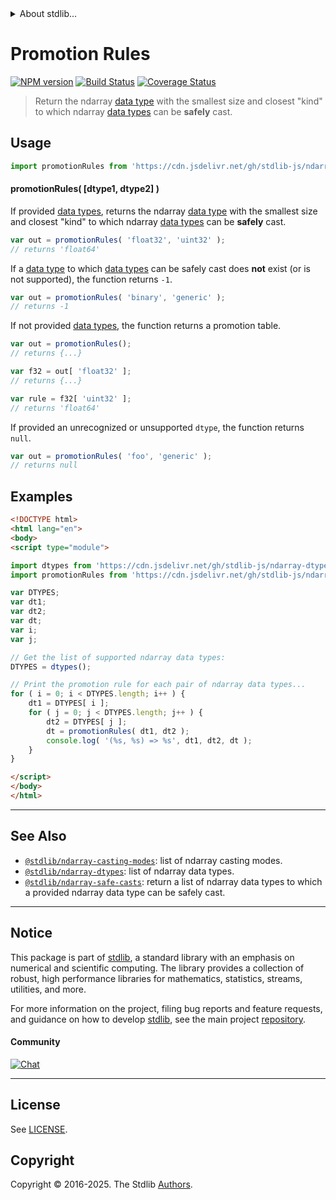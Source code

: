 <!--

@license Apache-2.0

Copyright (c) 2018 The Stdlib Authors.

Licensed under the Apache License, Version 2.0 (the "License");
you may not use this file except in compliance with the License.
You may obtain a copy of the License at

   http://www.apache.org/licenses/LICENSE-2.0

Unless required by applicable law or agreed to in writing, software
distributed under the License is distributed on an "AS IS" BASIS,
WITHOUT WARRANTIES OR CONDITIONS OF ANY KIND, either express or implied.
See the License for the specific language governing permissions and
limitations under the License.

-->


<details>
  <summary>
    About stdlib...
  </summary>
  <p>We believe in a future in which the web is a preferred environment for numerical computation. To help realize this future, we've built stdlib. stdlib is a standard library, with an emphasis on numerical and scientific computation, written in JavaScript (and C) for execution in browsers and in Node.js.</p>
  <p>The library is fully decomposable, being architected in such a way that you can swap out and mix and match APIs and functionality to cater to your exact preferences and use cases.</p>
  <p>When you use stdlib, you can be absolutely certain that you are using the most thorough, rigorous, well-written, studied, documented, tested, measured, and high-quality code out there.</p>
  <p>To join us in bringing numerical computing to the web, get started by checking us out on <a href="https://github.com/stdlib-js/stdlib">GitHub</a>, and please consider <a href="https://opencollective.com/stdlib">financially supporting stdlib</a>. We greatly appreciate your continued support!</p>
</details>

# Promotion Rules

[![NPM version][npm-image]][npm-url] [![Build Status][test-image]][test-url] [![Coverage Status][coverage-image]][coverage-url] <!-- [![dependencies][dependencies-image]][dependencies-url] -->

> Return the ndarray [data type][@stdlib/ndarray/dtypes] with the smallest size and closest "kind" to which ndarray [data types][@stdlib/ndarray/dtypes] can be **safely** cast.

<!-- Section to include introductory text. Make sure to keep an empty line after the intro `section` element and another before the `/section` close. -->

<section class="intro">

</section>

<!-- /.intro -->

<!-- Package usage documentation. -->



<section class="usage">

## Usage

```javascript
import promotionRules from 'https://cdn.jsdelivr.net/gh/stdlib-js/ndarray-promotion-rules@esm/index.mjs';
```

#### promotionRules( \[dtype1, dtype2] )

If provided [data types][@stdlib/ndarray/dtypes], returns the ndarray [data type][@stdlib/ndarray/dtypes] with the smallest size and closest "kind" to which ndarray [data types][@stdlib/ndarray/dtypes] can be **safely** cast.

```javascript
var out = promotionRules( 'float32', 'uint32' );
// returns 'float64'
```

If a [data type][@stdlib/ndarray/dtypes] to which [data types][@stdlib/ndarray/dtypes] can be safely cast does **not** exist (or is not supported), the function returns `-1`.

```javascript
var out = promotionRules( 'binary', 'generic' );
// returns -1
```

If not provided [data types][@stdlib/ndarray/dtypes], the function returns a promotion table.

```javascript
var out = promotionRules();
// returns {...}

var f32 = out[ 'float32' ];
// returns {...}

var rule = f32[ 'uint32' ];
// returns 'float64'
```

If provided an unrecognized or unsupported `dtype`, the function returns `null`.

```javascript
var out = promotionRules( 'foo', 'generic' );
// returns null
```

</section>

<!-- /.usage -->

<!-- Package usage notes. Make sure to keep an empty line after the `section` element and another before the `/section` close. -->

<section class="notes">

</section>

<!-- /.notes -->

<!-- Package usage examples. -->

<section class="examples">

## Examples

<!-- eslint no-undef: "error" -->

```html
<!DOCTYPE html>
<html lang="en">
<body>
<script type="module">

import dtypes from 'https://cdn.jsdelivr.net/gh/stdlib-js/ndarray-dtypes@esm/index.mjs';
import promotionRules from 'https://cdn.jsdelivr.net/gh/stdlib-js/ndarray-promotion-rules@esm/index.mjs';

var DTYPES;
var dt1;
var dt2;
var dt;
var i;
var j;

// Get the list of supported ndarray data types:
DTYPES = dtypes();

// Print the promotion rule for each pair of ndarray data types...
for ( i = 0; i < DTYPES.length; i++ ) {
    dt1 = DTYPES[ i ];
    for ( j = 0; j < DTYPES.length; j++ ) {
        dt2 = DTYPES[ j ];
        dt = promotionRules( dt1, dt2 );
        console.log( '(%s, %s) => %s', dt1, dt2, dt );
    }
}

</script>
</body>
</html>
```

</section>

<!-- /.examples -->

<!-- Section to include cited references. If references are included, add a horizontal rule *before* the section. Make sure to keep an empty line after the `section` element and another before the `/section` close. -->

<section class="references">

</section>

<!-- /.references -->

<!-- Section for related `stdlib` packages. Do not manually edit this section, as it is automatically populated. -->

<section class="related">

* * *

## See Also

-   <span class="package-name">[`@stdlib/ndarray-casting-modes`][@stdlib/ndarray/casting-modes]</span><span class="delimiter">: </span><span class="description">list of ndarray casting modes.</span>
-   <span class="package-name">[`@stdlib/ndarray-dtypes`][@stdlib/ndarray/dtypes]</span><span class="delimiter">: </span><span class="description">list of ndarray data types.</span>
-   <span class="package-name">[`@stdlib/ndarray-safe-casts`][@stdlib/ndarray/safe-casts]</span><span class="delimiter">: </span><span class="description">return a list of ndarray data types to which a provided ndarray data type can be safely cast.</span>

</section>

<!-- /.related -->

<!-- Section for all links. Make sure to keep an empty line after the `section` element and another before the `/section` close. -->


<section class="main-repo" >

* * *

## Notice

This package is part of [stdlib][stdlib], a standard library with an emphasis on numerical and scientific computing. The library provides a collection of robust, high performance libraries for mathematics, statistics, streams, utilities, and more.

For more information on the project, filing bug reports and feature requests, and guidance on how to develop [stdlib][stdlib], see the main project [repository][stdlib].

#### Community

[![Chat][chat-image]][chat-url]

---

## License

See [LICENSE][stdlib-license].


## Copyright

Copyright &copy; 2016-2025. The Stdlib [Authors][stdlib-authors].

</section>

<!-- /.stdlib -->

<!-- Section for all links. Make sure to keep an empty line after the `section` element and another before the `/section` close. -->

<section class="links">

[npm-image]: http://img.shields.io/npm/v/@stdlib/ndarray-promotion-rules.svg
[npm-url]: https://npmjs.org/package/@stdlib/ndarray-promotion-rules

[test-image]: https://github.com/stdlib-js/ndarray-promotion-rules/actions/workflows/test.yml/badge.svg?branch=main
[test-url]: https://github.com/stdlib-js/ndarray-promotion-rules/actions/workflows/test.yml?query=branch:main

[coverage-image]: https://img.shields.io/codecov/c/github/stdlib-js/ndarray-promotion-rules/main.svg
[coverage-url]: https://codecov.io/github/stdlib-js/ndarray-promotion-rules?branch=main

<!--

[dependencies-image]: https://img.shields.io/david/stdlib-js/ndarray-promotion-rules.svg
[dependencies-url]: https://david-dm.org/stdlib-js/ndarray-promotion-rules/main

-->

[chat-image]: https://img.shields.io/gitter/room/stdlib-js/stdlib.svg
[chat-url]: https://app.gitter.im/#/room/#stdlib-js_stdlib:gitter.im

[stdlib]: https://github.com/stdlib-js/stdlib

[stdlib-authors]: https://github.com/stdlib-js/stdlib/graphs/contributors

[umd]: https://github.com/umdjs/umd
[es-module]: https://developer.mozilla.org/en-US/docs/Web/JavaScript/Guide/Modules

[deno-url]: https://github.com/stdlib-js/ndarray-promotion-rules/tree/deno
[deno-readme]: https://github.com/stdlib-js/ndarray-promotion-rules/blob/deno/README.md
[umd-url]: https://github.com/stdlib-js/ndarray-promotion-rules/tree/umd
[umd-readme]: https://github.com/stdlib-js/ndarray-promotion-rules/blob/umd/README.md
[esm-url]: https://github.com/stdlib-js/ndarray-promotion-rules/tree/esm
[esm-readme]: https://github.com/stdlib-js/ndarray-promotion-rules/blob/esm/README.md
[branches-url]: https://github.com/stdlib-js/ndarray-promotion-rules/blob/main/branches.md

[stdlib-license]: https://raw.githubusercontent.com/stdlib-js/ndarray-promotion-rules/main/LICENSE

<!-- <related-links> -->

[@stdlib/ndarray/casting-modes]: https://github.com/stdlib-js/ndarray-casting-modes/tree/esm

[@stdlib/ndarray/dtypes]: https://github.com/stdlib-js/ndarray-dtypes/tree/esm

[@stdlib/ndarray/safe-casts]: https://github.com/stdlib-js/ndarray-safe-casts/tree/esm

<!-- </related-links> -->

</section>

<!-- /.links -->
